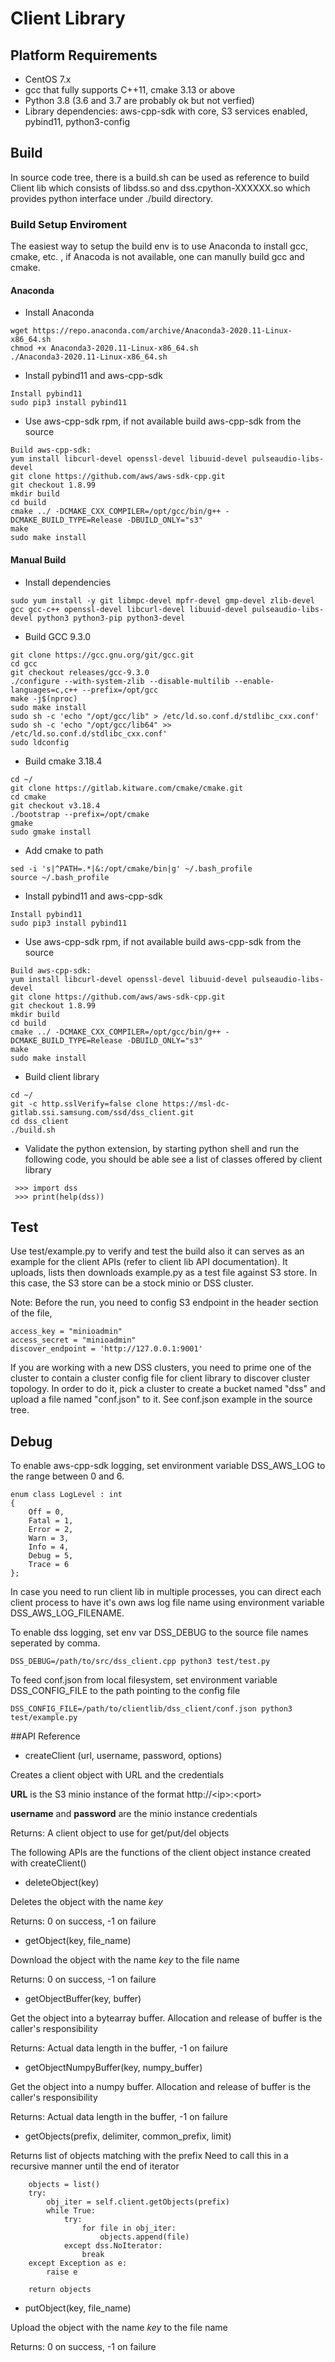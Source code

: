 # Client Library

## Platform Requirements

- CentOS 7.x
- gcc that fully supports C++11, cmake 3.13 or above
- Python 3.8 (3.6 and 3.7 are probably ok but not verfied)
- Library dependencies: aws-cpp-sdk with core, S3 services enabled, pybind11, python3-config

## Build

In source code tree, there is a build.sh can be used as reference to build Client lib which
consists of libdss.so and dss.cpython-XXXXXX.so which provides python interface
under ./build directory.

### Build Setup Enviroment

The easiest way to setup the build env is to use Anaconda to install gcc, cmake, etc. , if Anacoda is not available, one can manully build gcc and cmake.

#### Anaconda

- Install Anaconda

```
wget https://repo.anaconda.com/archive/Anaconda3-2020.11-Linux-x86_64.sh
chmod +x Anaconda3-2020.11-Linux-x86_64.sh
./Anaconda3-2020.11-Linux-x86_64.sh
```

- Install pybind11 and aws-cpp-sdk

```
Install pybind11
sudo pip3 install pybind11
```

- Use aws-cpp-sdk rpm, if not available build aws-cpp-sdk from the source

```
Build aws-cpp-sdk:
yum install libcurl-devel openssl-devel libuuid-devel pulseaudio-libs-devel
git clone https://github.com/aws/aws-sdk-cpp.git
git checkout 1.8.99
mkdir build
cd build
cmake ../ -DCMAKE_CXX_COMPILER=/opt/gcc/bin/g++ -DCMAKE_BUILD_TYPE=Release -DBUILD_ONLY="s3"
make
sudo make install
```

#### Manual Build

- Install dependencies

```
sudo yum install -y git libmpc-devel mpfr-devel gmp-devel zlib-devel gcc gcc-c++ openssl-devel libcurl-devel libuuid-devel pulseaudio-libs-devel python3 python3-pip python3-devel
```

- Build GCC 9.3.0

```
git clone https://gcc.gnu.org/git/gcc.git
cd gcc
git checkout releases/gcc-9.3.0
./configure --with-system-zlib --disable-multilib --enable-languages=c,c++ --prefix=/opt/gcc
make -j$(nproc)
sudo make install
sudo sh -c 'echo "/opt/gcc/lib" > /etc/ld.so.conf.d/stdlibc_cxx.conf'
sudo sh -c 'echo "/opt/gcc/lib64" >> /etc/ld.so.conf.d/stdlibc_cxx.conf'
sudo ldconfig
```

- Build cmake 3.18.4

```
cd ~/
git clone https://gitlab.kitware.com/cmake/cmake.git
cd cmake
git checkout v3.18.4
./bootstrap --prefix=/opt/cmake
gmake
sudo gmake install
```

- Add cmake to path

```
sed -i 's|^PATH=.*|&:/opt/cmake/bin|g' ~/.bash_profile
source ~/.bash_profile
```

- Install pybind11 and aws-cpp-sdk

```
Install pybind11
sudo pip3 install pybind11
```

- Use aws-cpp-sdk rpm, if not available build aws-cpp-sdk from the source

```
Build aws-cpp-sdk:
yum install libcurl-devel openssl-devel libuuid-devel pulseaudio-libs-devel
git clone https://github.com/aws/aws-sdk-cpp.git
git checkout 1.8.99
mkdir build
cd build
cmake ../ -DCMAKE_CXX_COMPILER=/opt/gcc/bin/g++ -DCMAKE_BUILD_TYPE=Release -DBUILD_ONLY="s3"
make
sudo make install
```

- Build client library

```
cd ~/
git -c http.sslVerify=false clone https://msl-dc-gitlab.ssi.samsung.com/ssd/dss_client.git
cd dss_client
./build.sh
```

- Validate the python extension, by starting python shell and run the following code, you should be able see a list of classes offered by client library

```
 >>> import dss
 >>> print(help(dss))
```

## Test

Use test/example.py to verify and test the build also it can serves as
an example for the client APIs (refer to client lib API documentation). It uploads, lists then downloads example.py
as a test file against S3 store. In this case, the S3 store can be a stock minio
or DSS cluster.

Note: Before the run, you need to config S3 endpoint in the header section of the file,

```
access_key = "minioadmin"
access_secret = "minioadmin"
discover_endpoint = 'http://127.0.0.1:9001'
```

If you are working with a new DSS clusters, you need to prime one of the cluster
to contain a cluster config file for client library to discover cluster topology. In order
to do it, pick a cluster to create a bucket named "dss" and upload a file named "conf.json"
to it. See conf.json example in the source tree.

## Debug

To enable aws-cpp-sdk logging, set environment variable DSS_AWS_LOG to the range between 0 and 6.

```
enum class LogLevel : int
{
	Off = 0,
	Fatal = 1,
	Error = 2,
	Warn = 3,
	Info = 4,
	Debug = 5,
	Trace = 6
};
```

In case you need to run client lib in multiple processes, you can direct each client
process to have it's own aws log file name using environment variable DSS_AWS_LOG_FILENAME.

To enable dss logging, set env var DSS_DEBUG to the source file names seperated by
comma.

```DSS_DEBUG=/path/to/src/dss_client.cpp python3 test/test.py```

To feed conf.json from local filesystem, set environment variable DSS_CONFIG_FILE to the path
pointing to the config file

```DSS_CONFIG_FILE=/path/to/clientlib/dss_client/conf.json python3 test/example.py```


##API Reference

- createClient (url, username, password, options)

Creates a client object with URL and the credentials

**URL** is the S3 minio instance of the format http://\<ip\>:\<port\>

**username** and **password** are the minio instance credentials

Returns: A client object to use for get/put/del objects

The following APIs are the functions of the client object instance created with createClient()

- deleteObject(key)

Deletes the object with the name *key*

Returns: 0 on success, -1 on failure

- getObject(key, file_name)

Download the object with the name *key* to the file name

Returns: 0 on success, -1 on failure

- getObjectBuffer(key, buffer)

Get the object into a bytearray buffer. Allocation and release of buffer is the caller's responsibility

Returns: Actual data length in the buffer, -1 on failure

-  getObjectNumpyBuffer(key, numpy_buffer)

Get the object into a numpy buffer. Allocation and release of buffer is the caller's responsibility

Returns: Actual data length in the buffer, -1 on failure

- getObjects(prefix, delimiter, common_prefix, limit)

Returns list of objects matching with the prefix
Need to call this in a recursive manner until the end of iterator
```
    objects = list()
    try:
        obj_iter = self.client.getObjects(prefix)
        while True:
            try:
                for file in obj_iter:
                    objects.append(file)
            except dss.NoIterator:
                break
    except Exception as e:
        raise e

    return objects
```
- putObject(key, file_name)

Upload the object with the name *key* to the file name

Returns: 0 on success, -1 on failure
